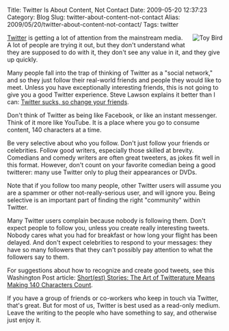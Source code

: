 Title: Twitter Is About Content, Not Contact
Date: 2009-05-20 12:37:23
Category: Blog
Slug: twitter-about-content-not-contact
Alias: 2009/05/20/twitter-about-content-not-contact/
Tags: twitter


<div style="float: right; margin-left: 10px; margin-bottom: 10px;"><img src="http://undefinedvalue.com/sites/undefinedvalue.com/files/iStock_000001485226XSmall.jpg" alt="Toy Bird"></div>

[Twitter](http://twitter.com) is getting a lot of attention from the mainstream media.  A lot of people are trying it out, but they don't understand what they are supposed to do with it, they don't see any value in it, and they give up quickly.

Many people fall into the trap of thinking of Twitter as a "social network," and so they just follow their real-world friends and people they would like to meet.  Unless you have exceptionally interesting friends, this is not going to give you a good Twitter experience.  Steve Lawson explains it better than I can: [Twitter sucks, so change your friends](http://www.stevelawson.net/wordpress/2009/03/twitter-sucks-so-change-your-friends/).

Don't think of Twitter as being like Facebook, or like an instant messenger.  Think of it more like YouTube.  It is a place where you go to consume content, 140 characters at a time.

Be very selective about who you follow. Don't just follow your friends or celebrities.  Follow good writers, especially those skilled at brevity.  Comedians and comedy writers are often great tweeters, as jokes fit well in this format.  However, don't count on your favorite comedian being a good twitterer: many use Twitter only to plug their appearances or DVDs.

Note that if you follow too many people, other Twitter users will assume you are a spammer or other not-really-serious user, and will ignore you. Being selective is an important part of finding the right "community" within Twitter.

Many Twitter users complain because nobody is following them. Don't expect people to follow you, unless you create really interesting tweets. Nobody cares what you had for breakfast or how long your flight has been delayed. And don't expect celebrities to respond to your messages: they have so many followers that they can't possibly pay attention to what the followers say to them.

For suggestions about how to recognize and create good tweets, see this Washington Post article: [Short(est) Stories: The Art of Twitterature Means Making 140 Characters Count](http://www.washingtonpost.com/wp-dyn/content/article/2009/05/18/AR2009051802870.html).

If you have a group of friends or co-workers who keep in touch via Twitter, that's great.  But for most of us, Twitter is best used as a read-only medium.  Leave the writing to the people who have something to say, and otherwise just enjoy it.
